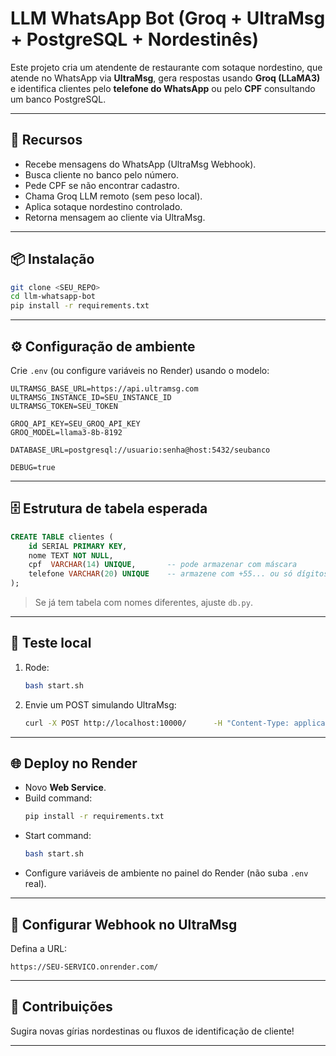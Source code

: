 # LLM WhatsApp Bot (Groq + UltraMsg + PostgreSQL + Nordestinês)

Este projeto cria um atendente de restaurante com sotaque nordestino, que atende no WhatsApp via **UltraMsg**, gera respostas usando **Groq (LLaMA3)** e identifica clientes pelo **telefone do WhatsApp** ou pelo **CPF** consultando um banco PostgreSQL.

---

## 🚀 Recursos
- Recebe mensagens do WhatsApp (UltraMsg Webhook).
- Busca cliente no banco pelo número.
- Pede CPF se não encontrar cadastro.
- Chama Groq LLM remoto (sem peso local).
- Aplica sotaque nordestino controlado.
- Retorna mensagem ao cliente via UltraMsg.

---

## 📦 Instalação

```bash
git clone <SEU_REPO>
cd llm-whatsapp-bot
pip install -r requirements.txt
```

---

## ⚙️ Configuração de ambiente

Crie `.env` (ou configure variáveis no Render) usando o modelo:

```env
ULTRAMSG_BASE_URL=https://api.ultramsg.com
ULTRAMSG_INSTANCE_ID=SEU_INSTANCE_ID
ULTRAMSG_TOKEN=SEU_TOKEN

GROQ_API_KEY=SEU_GROQ_API_KEY
GROQ_MODEL=llama3-8b-8192

DATABASE_URL=postgresql://usuario:senha@host:5432/seubanco

DEBUG=true
```

---

## 🗄️ Estrutura de tabela esperada

```sql
CREATE TABLE clientes (
    id SERIAL PRIMARY KEY,
    nome TEXT NOT NULL,
    cpf  VARCHAR(14) UNIQUE,       -- pode armazenar com máscara
    telefone VARCHAR(20) UNIQUE    -- armazene com +55... ou só dígitos
);
```

> Se já tem tabela com nomes diferentes, ajuste `db.py`.

---

## 🧪 Teste local

1. Rode:
   ```bash
   bash start.sh
   ```
2. Envie um POST simulando UltraMsg:
   ```bash
   curl -X POST http://localhost:10000/      -H "Content-Type: application/json"      -d '{"type":"chat","chatId":"558199999999@c.us","body":"Oi, quero ver o cardápio"}'
   ```

---

## 🌐 Deploy no Render

- Novo **Web Service**.
- Build command:
  ```bash
  pip install -r requirements.txt
  ```
- Start command:
  ```bash
  bash start.sh
  ```
- Configure variáveis de ambiente no painel do Render (não suba `.env` real).

---

## 🔁 Configurar Webhook no UltraMsg

Defina a URL:
```
https://SEU-SERVICO.onrender.com/
```

---

## 🤝 Contribuições
Sugira novas gírias nordestinas ou fluxos de identificação de cliente!

---
